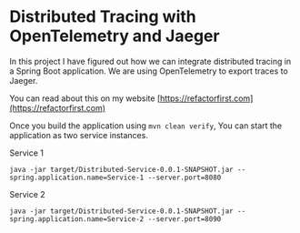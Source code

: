 # Distributed Tracing with OpenTelemetry and Jaeger

In this project I have figured out how we can integrate distributed tracing in a Spring Boot application. 
We are using OpenTelemetry to export traces to Jaeger.

You can read about this on my website [https://refactorfirst.com](https://refactorfirst.com)

Once you build the application using `mvn clean verify`, You can start the application as two service instances.

Service 1
```
java -jar target/Distributed-Service-0.0.1-SNAPSHOT.jar --spring.application.name=Service-1 --server.port=8080
```

Service 2
```
java -jar target/Distributed-Service-0.0.1-SNAPSHOT.jar --spring.application.name=Service-2 --server.port=8090
```